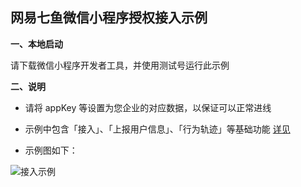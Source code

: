 ## 网易七鱼微信小程序授权接入示例

**一、本地启动**

请下载微信小程序开发者工具，并使用测试号运行此示例


**二、说明**

- 请将 appKey 等设置为您企业的对应数据，以保证可以正常进线
  
- 示例中包含「接入」、「上报用户信息」、「行为轨迹」等基础功能 [详见](http://qiyukf.com/docs/guide/wechat/)

- 示例图如下：

![接入示例](https://ysf.qiyukf.net/operation/573d392376b1660ba330e85c4e6e2874)